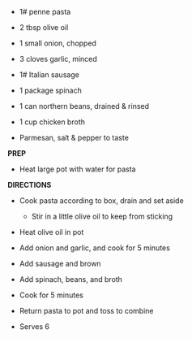 -   1# penne pasta

-   2 tbsp olive oil

-   1 small onion, chopped

-   3 cloves garlic, minced

-   1# Italian sausage

-   1 package spinach

-   1 can northern beans, drained & rinsed

-   1 cup chicken broth

-   Parmesan, salt & pepper to taste

**PREP**

-   Heat large pot with water for pasta

**DIRECTIONS**

-   Cook pasta according to box, drain and set aside

    -   Stir in a little olive oil to keep from sticking

-   Heat olive oil in pot

-   Add onion and garlic, and cook for 5 minutes

-   Add sausage and brown

-   Add spinach, beans, and broth

-   Cook for 5 minutes

-   Return pasta to pot and toss to combine

-   Serves 6
